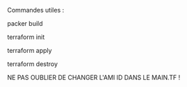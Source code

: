 Commandes utiles :

packer build 

terraform init 

terraform apply

terraform destroy

NE PAS OUBLIER DE CHANGER L'AMI ID DANS LE MAIN.TF !

